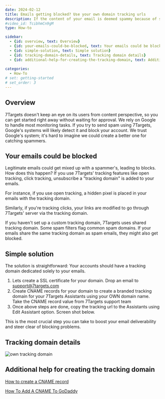 ```yaml
---
date: 2024-02-12
title: Emails getting blocked? Use your own domain tracking urls
description: If the content of your email is deemed spammy because of some external domain links for tracking urls, then Gmail and Outlook may block your account, or your recipient's email servers may block your emails. 
#video_id: TcibhmCn9gM
type: How-to

sidebar:
  - {id: overview, text: Overview}
  - {id: your-emails-could-be-blocked, text: Your emails could be blocked}
  - {id: simple-solution, text: Simple solution}
  - {id: tracking-domain-details, text: Tracking domain details}
  - {id: additional-help-for-creating-the-tracking-domain, text: Additional help}
  
categories:
  - How-To
# set: getting-started
# set_order: 3
---
```


## Overview
7Targets doesn't keep an eye on its users from content perspective, so you can get started right away without waiting for approval. We rely on Google to handle most monitoring tasks. If you try to send spam using 7Targets, Google's systems will likely detect it and block your account. We trust Google's system; it's hard to imagine we could create a better one for catching spammers.

## Your emails could be blocked
Legitimate emails could get mixed up with a spammer's, leading to blocks. How does this happen? If you use 7Targets' tracking features like open tracking, click tracking, unsubscribe a "tracking domain" is added to your emails.  

For instance, if you use open tracking, a hidden pixel is placed in your emails with the tracking domain.  

Similarly, if you're tracking clicks, your links are modified to go through 7Targets' server via the tracking domain. 

If you haven't set up a custom tracking domain, 7Targets uses shared tracking domain. Some spam filters flag common spam domains. If your emails share the same tracking domain as spam emails, they might also get blocked.

## Simple solution
The solution is straightforward: Your accounts should have a tracking domain dedicated solely to your emails.

1. Lets create a SSL certificate for your domain. Drop an email to support@7targets.com 
1. Create CNAME records for your domain to create a branded tracking domain for your 7Targets Assistants using your OWN domain name. Take the CNAME record value from 7Targets support team 
1. Once above steps are done, copy the tracking url to the Assistants using Edit Assistant option. Screen shot below. 

This is the most crucial step you can take to boost your email deliverability and steer clear of blocking problems.

## Tracking domain details
![own tracking domain](../../images/own-tracking-domain-details.png)

## Additional help for creating the tracking domain

[How to create a CNAME record](https://www.youtube.com/watch?v=Ytr7R_BN0JY)

[How To Add A CNAME To GoDaddy](https://www.youtube.com/watch?v=-GJ7IsVXuwA)
